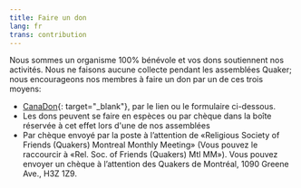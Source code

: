 ```yaml
---
title: Faire un don
lang: fr
trans: contribution
---
```

Nous sommes un organisme 100% bénévole et vos dons soutiennent nos activités. Nous ne faisons aucune collecte pendant les assemblées Quaker; nous encourageons nos membres à faire un don par un de ces trois moyens: 
* [CanaDon](https://www.canadahelps.org/fr/organismesdebienfaisance/religious-society-of-friends-quakers-montreal-monthly-meet/){: target="_blank"}, par le lien ou le formulaire ci-dessous.
* Les dons peuvent se faire en espèces ou par chèque dans la boîte réservée à cet effet lors d'une de nos assemblées
* Par chèque envoyé par la poste à l’attention de «Religious Society of Friends (Quakers) Montreal Monthly Meeting» (Vous pouvez le raccourcir à «Rel. Soc. of Friends (Quakers) Mtl MM»). Vous pouvez envoyer un chèque à l’attention des Quakers de Montréal, 1090 Greene Ave., H3Z 1Z9.


<script id="ch_cdn_embed" type="text/javascript" src="https://www.canadahelps.org/secure/js/cdf_embed.js" charset="utf-8" data-language="fr" data-page-id="43151" data-root-url="https://www.canadahelps.org" data-formtype="0" data-cfasync="false"></script>
